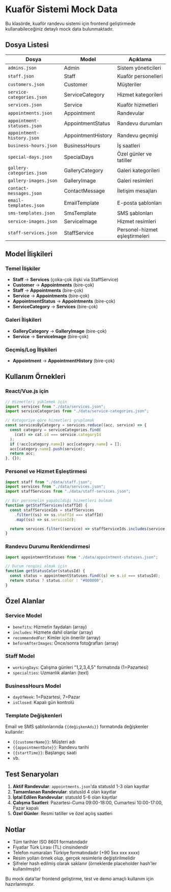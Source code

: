 # Kuaför Sistemi Mock Data

Bu klasörde, kuaför randevu sistemi için frontend geliştirmede kullanabileceğiniz detaylı mock data bulunmaktadır.

## Dosya Listesi

| Dosya                       | Model              | Açıklama                       |
| --------------------------- | ------------------ | ------------------------------ |
| `admins.json`               | Admin              | Sistem yöneticileri            |
| `staff.json`                | Staff              | Kuaför personelleri            |
| `customers.json`            | Customer           | Müşteriler                     |
| `service-categories.json`   | ServiceCategory    | Hizmet kategorileri            |
| `services.json`             | Service            | Kuaför hizmetleri              |
| `appointments.json`         | Appointment        | Randevular                     |
| `appointment-statuses.json` | AppointmentStatus  | Randevu durumları              |
| `appointment-history.json`  | AppointmentHistory | Randevu geçmişi                |
| `business-hours.json`       | BusinessHours      | İş saatleri                    |
| `special-days.json`         | SpecialDays        | Özel günler ve tatiller        |
| `gallery-categories.json`   | GalleryCategory    | Galeri kategorileri            |
| `gallery-images.json`       | GalleryImage       | Galeri resimleri               |
| `contact-messages.json`     | ContactMessage     | İletişim mesajları             |
| `email-templates.json`      | EmailTemplate      | E-posta şablonları             |
| `sms-templates.json`        | SmsTemplate        | SMS şablonları                 |
| `service-images.json`       | ServiceImage       | Hizmet resimleri               |
| `staff-services.json`       | StaffService       | Personel-hizmet eşleştirmeleri |

## Model İlişkileri

### Temel İlişkiler

- **Staff** → **Services** (çoka-çok ilişki via StaffService)
- **Customer** → **Appointments** (bire-çok)
- **Staff** → **Appointments** (bire-çok)
- **Service** → **Appointments** (bire-çok)
- **AppointmentStatus** → **Appointments** (bire-çok)
- **ServiceCategory** → **Services** (bire-çok)

### Galeri İlişkileri

- **GalleryCategory** → **GalleryImage** (bire-çok)
- **Service** → **ServiceImage** (bire-çok)

### Geçmiş/Log İlişkileri

- **Appointment** → **AppointmentHistory** (bire-çok)

## Kullanım Örnekleri

### React/Vue.js için

```javascript
// Hizmetleri yüklemek için
import services from "./data/services.json";
import serviceCategories from "./data/service-categories.json";

// Kategoriye göre hizmetleri gruplamak
const servicesByCategory = services.reduce((acc, service) => {
  const category = serviceCategories.find(
    (cat) => cat.id === service.categoryId
  );
  if (!acc[category.name]) acc[category.name] = [];
  acc[category.name].push(service);
  return acc;
}, {});
```

### Personel ve Hizmet Eşleştirmesi

```javascript
import staff from "./data/staff.json";
import services from "./data/services.json";
import staffServices from "./data/staff-services.json";

// Bir personelin yapabildiği hizmetleri bulmak
function getStaffServices(staffId) {
  const staffServiceIds = staffServices
    .filter((ss) => ss.staffId === staffId)
    .map((ss) => ss.serviceId);

  return services.filter((service) => staffServiceIds.includes(service.id));
}
```

### Randevu Durumu Renklendirmesi

```javascript
import appointmentStatuses from "./data/appointment-statuses.json";

// Durum rengini almak için
function getStatusColor(statusId) {
  const status = appointmentStatuses.find((s) => s.id === statusId);
  return status ? status.color : "#000000";
}
```

## Özel Alanlar

### Service Model

- `benefits`: Hizmetin faydaları (array)
- `includes`: Hizmete dahil olanlar (array)
- `recommendedFor`: Kimler için önerilir (array)
- `beforeAfterImages`: Önce/sonra fotoğrafları (array)

### Staff Model

- `workingDays`: Çalışma günleri "1,2,3,4,5" formatında (1=Pazartesi)
- `specialties`: Uzmanlık alanları (text)

### BusinessHours Model

- `dayOfWeek`: 1=Pazartesi, 7=Pazar
- `isClosed`: Kapalı gün kontrolü

### Template Değişkenleri

Email ve SMS şablonlarında `{{değişkenAdı}}` formatında değişkenler kullanılır:

- `{{customerName}}`: Müşteri adı
- `{{appointmentDate}}`: Randevu tarihi
- `{{startTime}}`: Başlangıç saati
- vb.

## Test Senaryoları

1. **Aktif Randevular**: `appointments.json`'da statusId 1-3 olan kayıtlar
2. **Tamamlanan Randevular**: statusId 4 olan kayıtlar
3. **İptal Edilen Randevular**: statusId 5-6 olan kayıtlar
4. **Çalışma Saatleri**: Pazartesi-Cuma 09:00-18:00, Cumartesi 10:00-17:00, Pazar kapalı
5. **Özel Günler**: Resmi tatiller ve özel açılış saatleri

## Notlar

- Tüm tarihler ISO 8601 formatındadır
- Fiyatlar Türk Lirası (TL) cinsindendir
- Telefon numaraları Türkiye formatındadır (+90 5xx xxx xxxx)
- Resim yolları örnek olup, gerçek resimlerle değiştirilmelidir
- Şifreler hash edilmiş olarak saklanır (örneklerde placeholder hash'ler kullanılmıştır)

Bu mock data'lar frontend geliştirme, test ve demo amaçlı kullanım için hazırlanmıştır.
